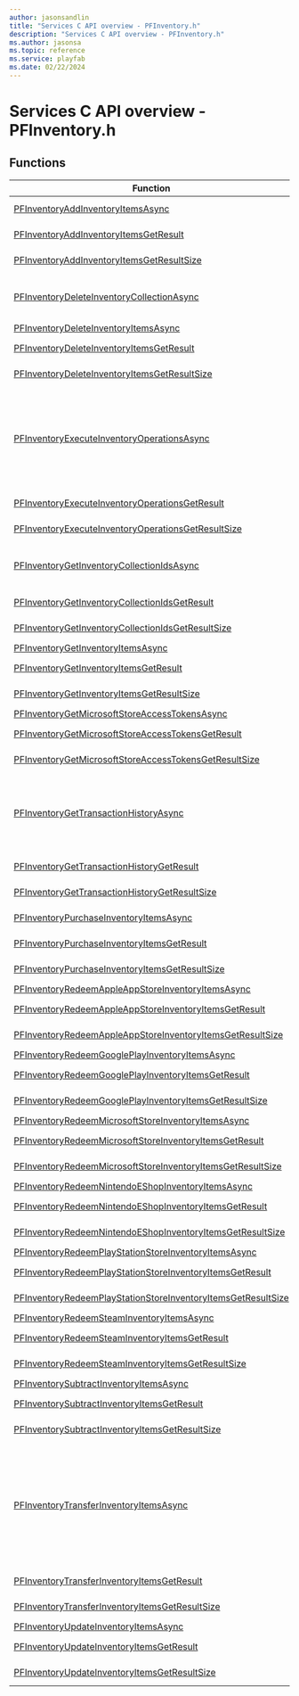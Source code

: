 ```yaml
---
author: jasonsandlin
title: "Services C API overview - PFInventory.h"
description: "Services C API overview - PFInventory.h"
ms.author: jasonsa
ms.topic: reference
ms.service: playfab
ms.date: 02/22/2024
---
```


# Services C API overview - PFInventory.h

  
## Functions  

| Function | Description |  
| --- | --- |  
| [PFInventoryAddInventoryItemsAsync](functions/pfinventoryaddinventoryitemsasync.md) | Add inventory items. Up to 3500 stacks of items can be added to a single inventory collection. Stack size is uncapped. |  
| [PFInventoryAddInventoryItemsGetResult](functions/pfinventoryaddinventoryitemsgetresult.md) | Gets the result of a successful PFInventoryAddInventoryItemsAsync call. |  
| [PFInventoryAddInventoryItemsGetResultSize](functions/pfinventoryaddinventoryitemsgetresultsize.md) | Get the size in bytes needed to store the result of a AddInventoryItems call. |  
| [PFInventoryDeleteInventoryCollectionAsync](functions/pfinventorydeleteinventorycollectionasync.md) | Delete an Inventory Collection. More information about Inventory Collections can be found here: https://learn.microsoft.com/gaming/playfab/features/economy-v2/inventory/collections |  
| [PFInventoryDeleteInventoryItemsAsync](functions/pfinventorydeleteinventoryitemsasync.md) | Delete inventory items |  
| [PFInventoryDeleteInventoryItemsGetResult](functions/pfinventorydeleteinventoryitemsgetresult.md) | Gets the result of a successful PFInventoryDeleteInventoryItemsAsync call. |  
| [PFInventoryDeleteInventoryItemsGetResultSize](functions/pfinventorydeleteinventoryitemsgetresultsize.md) | Get the size in bytes needed to store the result of a DeleteInventoryItems call. |  
| [PFInventoryExecuteInventoryOperationsAsync](functions/pfinventoryexecuteinventoryoperationsasync.md) | Execute a list of Inventory Operations. A maximum list of 10 operations can be performed by a single request. There is also a limit to 250 items that can be modified/added in a single request. For example, adding a bundle with 50 items counts as 50 items modified. All operations must be done within a single inventory collection. This API has a reduced RPS compared to an individual inventory operation with Player Entities limited to 15 requests in 90 seconds and Title Entities limited to 500 requests in 10 seconds. |  
| [PFInventoryExecuteInventoryOperationsGetResult](functions/pfinventoryexecuteinventoryoperationsgetresult.md) | Gets the result of a successful PFInventoryExecuteInventoryOperationsAsync call. |  
| [PFInventoryExecuteInventoryOperationsGetResultSize](functions/pfinventoryexecuteinventoryoperationsgetresultsize.md) | Get the size in bytes needed to store the result of a ExecuteInventoryOperations call. |  
| [PFInventoryGetInventoryCollectionIdsAsync](functions/pfinventorygetinventorycollectionidsasync.md) | Get Inventory Collection Ids. Up to 50 Ids can be returned at once. You can use continuation tokens to paginate through results that return greater than the limit. It can take a few seconds for new collection Ids to show up. |  
| [PFInventoryGetInventoryCollectionIdsGetResult](functions/pfinventorygetinventorycollectionidsgetresult.md) | Gets the result of a successful PFInventoryGetInventoryCollectionIdsAsync call. |  
| [PFInventoryGetInventoryCollectionIdsGetResultSize](functions/pfinventorygetinventorycollectionidsgetresultsize.md) | Get the size in bytes needed to store the result of a GetInventoryCollectionIds call. |  
| [PFInventoryGetInventoryItemsAsync](functions/pfinventorygetinventoryitemsasync.md) | Get current inventory items. |  
| [PFInventoryGetInventoryItemsGetResult](functions/pfinventorygetinventoryitemsgetresult.md) | Gets the result of a successful PFInventoryGetInventoryItemsAsync call. |  
| [PFInventoryGetInventoryItemsGetResultSize](functions/pfinventorygetinventoryitemsgetresultsize.md) | Get the size in bytes needed to store the result of a GetInventoryItems call. |  
| [PFInventoryGetMicrosoftStoreAccessTokensAsync](functions/pfinventorygetmicrosoftstoreaccesstokensasync.md) | Gets the access tokens. |  
| [PFInventoryGetMicrosoftStoreAccessTokensGetResult](functions/pfinventorygetmicrosoftstoreaccesstokensgetresult.md) | Gets the result of a successful PFInventoryGetMicrosoftStoreAccessTokensAsync call. |  
| [PFInventoryGetMicrosoftStoreAccessTokensGetResultSize](functions/pfinventorygetmicrosoftstoreaccesstokensgetresultsize.md) | Get the size in bytes needed to store the result of a GetMicrosoftStoreAccessTokens call. |  
| [PFInventoryGetTransactionHistoryAsync](functions/pfinventorygettransactionhistoryasync.md) | Get transaction history for a player. Up to 50 Events can be returned at once. You can use continuation tokens to paginate through results that return greater than the limit. Getting transaction history has a lower RPS limit than getting a Player's inventory with Player Entities having a limit of 30 requests in 300 seconds and Title Entities having a limit of 100 requests in 10 seconds. |  
| [PFInventoryGetTransactionHistoryGetResult](functions/pfinventorygettransactionhistorygetresult.md) | Gets the result of a successful PFInventoryGetTransactionHistoryAsync call. |  
| [PFInventoryGetTransactionHistoryGetResultSize](functions/pfinventorygettransactionhistorygetresultsize.md) | Get the size in bytes needed to store the result of a GetTransactionHistory call. |  
| [PFInventoryPurchaseInventoryItemsAsync](functions/pfinventorypurchaseinventoryitemsasync.md) | Purchase an item or bundle. Up to 3500 stacks of items can be added to a single inventory collection. Stack size is uncapped. |  
| [PFInventoryPurchaseInventoryItemsGetResult](functions/pfinventorypurchaseinventoryitemsgetresult.md) | Gets the result of a successful PFInventoryPurchaseInventoryItemsAsync call. |  
| [PFInventoryPurchaseInventoryItemsGetResultSize](functions/pfinventorypurchaseinventoryitemsgetresultsize.md) | Get the size in bytes needed to store the result of a PurchaseInventoryItems call. |  
| [PFInventoryRedeemAppleAppStoreInventoryItemsAsync](functions/pfinventoryredeemappleappstoreinventoryitemsasync.md) | Redeem items. |  
| [PFInventoryRedeemAppleAppStoreInventoryItemsGetResult](functions/pfinventoryredeemappleappstoreinventoryitemsgetresult.md) | Gets the result of a successful PFInventoryRedeemAppleAppStoreInventoryItemsAsync call. |  
| [PFInventoryRedeemAppleAppStoreInventoryItemsGetResultSize](functions/pfinventoryredeemappleappstoreinventoryitemsgetresultsize.md) | Get the size in bytes needed to store the result of a RedeemAppleAppStoreInventoryItems call. |  
| [PFInventoryRedeemGooglePlayInventoryItemsAsync](functions/pfinventoryredeemgoogleplayinventoryitemsasync.md) | Redeem items. |  
| [PFInventoryRedeemGooglePlayInventoryItemsGetResult](functions/pfinventoryredeemgoogleplayinventoryitemsgetresult.md) | Gets the result of a successful PFInventoryRedeemGooglePlayInventoryItemsAsync call. |  
| [PFInventoryRedeemGooglePlayInventoryItemsGetResultSize](functions/pfinventoryredeemgoogleplayinventoryitemsgetresultsize.md) | Get the size in bytes needed to store the result of a RedeemGooglePlayInventoryItems call. |  
| [PFInventoryRedeemMicrosoftStoreInventoryItemsAsync](functions/pfinventoryredeemmicrosoftstoreinventoryitemsasync.md) | Redeem items. |  
| [PFInventoryRedeemMicrosoftStoreInventoryItemsGetResult](functions/pfinventoryredeemmicrosoftstoreinventoryitemsgetresult.md) | Gets the result of a successful PFInventoryRedeemMicrosoftStoreInventoryItemsAsync call. |  
| [PFInventoryRedeemMicrosoftStoreInventoryItemsGetResultSize](functions/pfinventoryredeemmicrosoftstoreinventoryitemsgetresultsize.md) | Get the size in bytes needed to store the result of a RedeemMicrosoftStoreInventoryItems call. |  
| [PFInventoryRedeemNintendoEShopInventoryItemsAsync](functions/pfinventoryredeemnintendoeshopinventoryitemsasync.md) | Redeem items. |  
| [PFInventoryRedeemNintendoEShopInventoryItemsGetResult](functions/pfinventoryredeemnintendoeshopinventoryitemsgetresult.md) | Gets the result of a successful PFInventoryRedeemNintendoEShopInventoryItemsAsync call. |  
| [PFInventoryRedeemNintendoEShopInventoryItemsGetResultSize](functions/pfinventoryredeemnintendoeshopinventoryitemsgetresultsize.md) | Get the size in bytes needed to store the result of a RedeemNintendoEShopInventoryItems call. |  
| [PFInventoryRedeemPlayStationStoreInventoryItemsAsync](functions/pfinventoryredeemplaystationstoreinventoryitemsasync.md) | Redeem items. |  
| [PFInventoryRedeemPlayStationStoreInventoryItemsGetResult](functions/pfinventoryredeemplaystationstoreinventoryitemsgetresult.md) | Gets the result of a successful PFInventoryRedeemPlayStationStoreInventoryItemsAsync call. |  
| [PFInventoryRedeemPlayStationStoreInventoryItemsGetResultSize](functions/pfinventoryredeemplaystationstoreinventoryitemsgetresultsize.md) | Get the size in bytes needed to store the result of a RedeemPlayStationStoreInventoryItems call. |  
| [PFInventoryRedeemSteamInventoryItemsAsync](functions/pfinventoryredeemsteaminventoryitemsasync.md) | Redeem items. |  
| [PFInventoryRedeemSteamInventoryItemsGetResult](functions/pfinventoryredeemsteaminventoryitemsgetresult.md) | Gets the result of a successful PFInventoryRedeemSteamInventoryItemsAsync call. |  
| [PFInventoryRedeemSteamInventoryItemsGetResultSize](functions/pfinventoryredeemsteaminventoryitemsgetresultsize.md) | Get the size in bytes needed to store the result of a RedeemSteamInventoryItems call. |  
| [PFInventorySubtractInventoryItemsAsync](functions/pfinventorysubtractinventoryitemsasync.md) | Subtract inventory items. |  
| [PFInventorySubtractInventoryItemsGetResult](functions/pfinventorysubtractinventoryitemsgetresult.md) | Gets the result of a successful PFInventorySubtractInventoryItemsAsync call. |  
| [PFInventorySubtractInventoryItemsGetResultSize](functions/pfinventorysubtractinventoryitemsgetresultsize.md) | Get the size in bytes needed to store the result of a SubtractInventoryItems call. |  
| [PFInventoryTransferInventoryItemsAsync](functions/pfinventorytransferinventoryitemsasync.md) | Transfer inventory items. When transferring across collections, a 202 response indicates that the transfer did not complete within the timeframe of the request. You can identify the pending operations by looking for OperationStatus = 'InProgress'. You can check on the operation status at anytime within 30 days of the request by passing the TransactionToken to the GetInventoryOperationStatus API. More information about item transfer scenarios can be found here: https://learn.microsoft.com/gaming/playfab/features/economy-v2/inventory/?tabs=inventory-game-manager#transfer-inventory-items |  
| [PFInventoryTransferInventoryItemsGetResult](functions/pfinventorytransferinventoryitemsgetresult.md) | Gets the result of a successful PFInventoryTransferInventoryItemsAsync call. |  
| [PFInventoryTransferInventoryItemsGetResultSize](functions/pfinventorytransferinventoryitemsgetresultsize.md) | Get the size in bytes needed to store the result of a TransferInventoryItems call. |  
| [PFInventoryUpdateInventoryItemsAsync](functions/pfinventoryupdateinventoryitemsasync.md) | Update inventory items |  
| [PFInventoryUpdateInventoryItemsGetResult](functions/pfinventoryupdateinventoryitemsgetresult.md) | Gets the result of a successful PFInventoryUpdateInventoryItemsAsync call. |  
| [PFInventoryUpdateInventoryItemsGetResultSize](functions/pfinventoryupdateinventoryitemsgetresultsize.md) | Get the size in bytes needed to store the result of a UpdateInventoryItems call. |  
